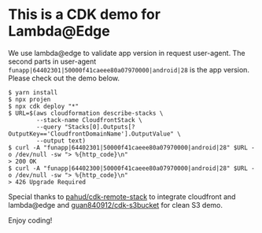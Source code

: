 # This is a CDK demo for Lambda@Edge

We use lambda@edge to validate app version in request user-agent. The second parts in user-agent `funapp|64402301|50000f41caeee80a07970000|android|28` is the app version. Please check out the demo below.

```console
$ yarn install
$ npx projen
$ npx cdk deploy "*"
$ URL=$(aws cloudformation describe-stacks \
        --stack-name CloudfrontStack \
        --query "Stacks[0].Outputs[?OutputKey=='CloudfrontDomainName'].OutputValue" \
        --output text)
$ curl -A "funapp|64402301|50000f41caeee80a07970000|android|28" $URL -o /dev/null -sw "> %{http_code}\n"
> 200 OK
$ curl -A "funapp|64402300|50000f41caeee80a07970000|android|28" $URL -o /dev/null -sw "> %{http_code}\n"
> 426 Upgrade Required
```

Special thanks to [pahud/cdk-remote-stack](https://github.com/pahud/cdk-remote-stack) to integrate cloudfront and lambda@edge and [guan840912/cdk-s3bucket](https://github.com/guan840912/cdk-s3bucket) for clean S3 demo.

Enjoy coding!
